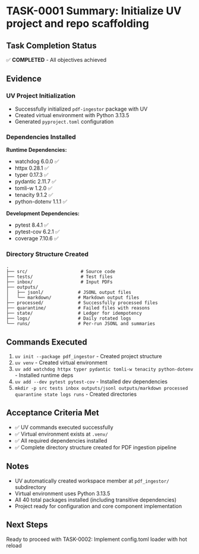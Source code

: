 # TASK-0001 Summary: Initialize UV project and repo scaffolding

## Task Completion Status
✅ **COMPLETED** - All objectives achieved

## Evidence

### UV Project Initialization
- Successfully initialized `pdf-ingestor` package with UV
- Created virtual environment with Python 3.13.5
- Generated `pyproject.toml` configuration

### Dependencies Installed
**Runtime Dependencies:**
- watchdog 6.0.0 ✅
- httpx 0.28.1 ✅  
- typer 0.17.3 ✅
- pydantic 2.11.7 ✅
- tomli-w 1.2.0 ✅
- tenacity 9.1.2 ✅
- python-dotenv 1.1.1 ✅

**Development Dependencies:**
- pytest 8.4.1 ✅
- pytest-cov 6.2.1 ✅
- coverage 7.10.6 ✅

### Directory Structure Created
```
.
├── src/                    # Source code
├── tests/                  # Test files  
├── inbox/                  # Input PDFs
├── outputs/
│   ├── jsonl/             # JSONL output files
│   └── markdown/          # Markdown output files
├── processed/             # Successfully processed files
├── quarantine/            # Failed files with reasons
├── state/                 # Ledger for idempotency
├── logs/                  # Daily rotated logs
└── runs/                  # Per-run JSONL and summaries
```

## Commands Executed
1. `uv init --package pdf_ingestor` - Created project structure
2. `uv venv` - Created virtual environment  
3. `uv add watchdog httpx typer pydantic tomli-w tenacity python-dotenv` - Installed runtime deps
4. `uv add --dev pytest pytest-cov` - Installed dev dependencies
5. `mkdir -p src tests inbox outputs/jsonl outputs/markdown processed quarantine state logs runs` - Created directories

## Acceptance Criteria Met
- ✅ UV commands executed successfully
- ✅ Virtual environment exists at `.venv/`
- ✅ All required dependencies installed
- ✅ Complete directory structure created for PDF ingestion pipeline

## Notes
- UV automatically created workspace member at `pdf_ingestor/` subdirectory
- Virtual environment uses Python 3.13.5 
- All 40 total packages installed (including transitive dependencies)
- Project ready for configuration and core component implementation

## Next Steps
Ready to proceed with TASK-0002: Implement config.toml loader with hot reload